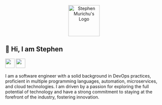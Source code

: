 <div align="center">
  <img src="https://res.cloudinary.com/murste/image/upload/v1698907632/stevolve_x8ioeu.png" alt="Stephen Murichu's Logo" width="100" />
</div>

<h2>👋 Hi, I am Stephen</h2>

[<img height="30" src="https://res.cloudinary.com/murste/image/upload/v1699437291/icons/linkedin_z7lavp.png">](https://www.linkedin.com/in/stephen-murichu-034990210/)
[<img height="30" src="https://res.cloudinary.com/murste/image/upload/v1699438733/icons/twitter_brw3ui.png">](https://twitter.com/Stephen_Murichu)

<p>
  I am a software engineer with a solid background in DevOps practices, proficient in multiple programming languages, automation, microservices, and cloud technologies. I am driven by a passion for exploring the full potential of technology and have a strong commitment to staying at the forefront of the industry, fostering innovation.
</p>
